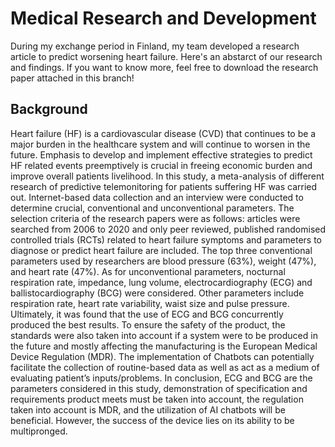 # Medical Research and Development
During my exchange period in Finland, my team developed a research article to predict worsening heart failure. Here's an abstarct of our research and findings. If you want to know more, feel free to download the research paper attached in this branch! 
## Background
Heart failure (HF) is a cardiovascular disease (CVD) that continues to be a major burden in the healthcare system and will continue to worsen in the future. Emphasis to develop and implement effective strategies to predict HF related events preemptively is crucial in freeing economic burden and improve overall patients livelihood. In this study, a meta-analysis of different research of predictive telemonitoring for patients suffering HF was carried out. Internet-based data collection and an interview were conducted to determine crucial, conventional and unconventional parameters. The selection criteria of the research papers were as follows: articles were searched from 2006 to 2020 and only peer reviewed, published randomised controlled trials (RCTs) related to heart failure symptoms and parameters to diagnose or predict heart failure are included. The top three conventional parameters used by researchers are blood pressure (63%), weight (47%), and heart rate (47%). As for unconventional parameters, nocturnal respiration rate, impedance, lung volume, electrocardiography (ECG) and ballistocardiography (BCG) were considered. Other parameters include respiration rate, heart rate variability, waist size and pulse pressure. Ultimately, it was found that the use of ECG and BCG concurrently produced the best results. To ensure the safety of the product, the standards were also taken into account if a system were to be produced in the future and mostly affecting the manufacturing is the European Medical Device Regulation (MDR). The implementation of Chatbots can potentially facilitate the collection of routine-based data as well as act as a medium of evaluating patient’s inputs/problems. In conclusion, ECG and BCG are the parameters considered in this study, demonstration of specification and requirements product meets must be taken into account, the regulation taken into account is MDR, and the utilization of AI chatbots will be beneficial. However, the success of the device lies on its ability to be multipronged.
